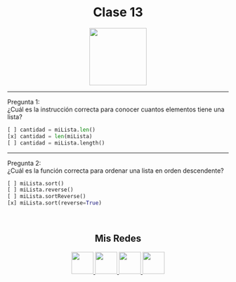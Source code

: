 <h1 align="center">Clase 13</h1>

<p align="center">
<img height=130px src="https://i.ibb.co/BL0pJF8/Polo.png"/>
</p>

-----------------------------------------------------------
Pregunta 1: <br>
¿Cuál es la instrucción correcta para conocer cuantos elementos tiene una lista?
```python
[ ] cantidad = miLista.len()
[x] cantidad = len(miLista)
[ ] cantidad = miLista.length()
```

-----------------------------------------------------------
Pregunta 2: <br>
¿Cuál es la función correcta para ordenar una lista en orden descendente?
```python
[ ] miLista.sort()
[ ] miLista.reverse()
[ ] miLista.sortReverse()
[x] miLista.sort(reverse=True)
```

<br>
<center>

<h2 align="center"> Mis Redes </h2>
<p  align="center">
<a href="https://www.linkedin.com/in/facundo-n-dubois-08b251184/" target="_blank">
  <img src="https://i.ibb.co/7VZQrXx/link.png" height=50px>
</a>
<a href="https://www.instagram.com/duboisfacu/" target="_blank">
  <img src="https://i.ibb.co/stNqbkw/ig.png" height=50px>
</a>
<a href="https://www.reddit.com/user/Stackden" target="_blank">
<img src="https://i.ibb.co/4T7YM0V/reddit.png" height=50px>
</a>
<a href="https://twitter.com/duboisfacu" target="_blank">
<img src="https://i.ibb.co/PxrxjS2/twitter.png" height=50px>
</a>
  </p>
</center>
